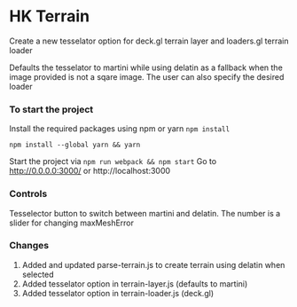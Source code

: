 # HK Terrain

Create a new tesselator option for deck.gl terrain layer and loaders.gl terrain loader

Defaults the tesselator to martini while using delatin as a fallback when the image provided is not a sqare image. The user can also specify the desired loader

### To start the project

Install the required packages using npm or yarn
`npm install`

`npm install --global yarn && yarn`

Start the project via
`npm run webpack && npm start`
Go to http://0.0.0.0:3000/ or http://localhost:3000

### Controls

Tesselector button to switch between martini and delatin.
The number is a slider for changing maxMeshError

### Changes

1. Added and updated parse-terrain.js to create terrain using delatin when selected
2. Added tesselator option in terrain-layer.js (defaults to martini)
3. Added tesselator option in terrain-loader.js (deck.gl)
